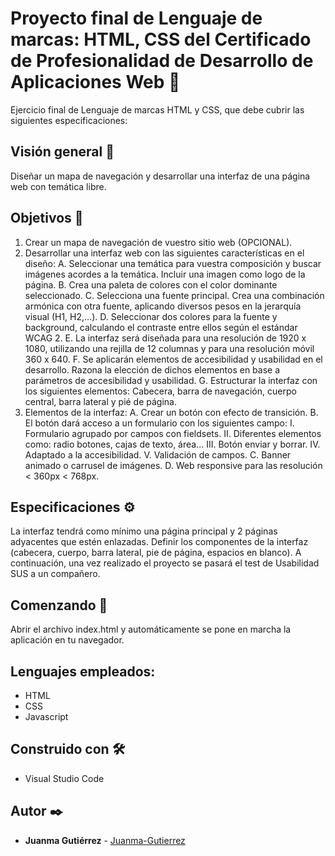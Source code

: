 # Proyecto final de Lenguaje de marcas: HTML, CSS del Certificado de Profesionalidad de Desarrollo de Aplicaciones Web 🧰

Ejercicio final de Lenguaje de marcas HTML y CSS, que debe cubrir las siguientes especificaciones:

## Visión general 👀

Diseñar un mapa de navegación y desarrollar una interfaz de una página web con
temática libre.

## Objetivos 🏁

1. Crear un mapa de navegación de vuestro sitio web (OPCIONAL).
2. Desarrollar una interfaz web con las siguientes características en el diseño:
   A. Seleccionar una temática para vuestra composición y buscar imágenes acordes a la temática. Incluir una imagen como logo de la página.
   B. Crea una paleta de colores con el color dominante seleccionado.
   C. Selecciona una fuente principal. Crea una combinación armónica con otra fuente, aplicando diversos pesos en la jerarquía visual (H1, H2,...).
   D. Seleccionar dos colores para la fuente y background, calculando el contraste entre ellos según el estándar WCAG 2.
   E. La interfaz será diseñada para una resolución de 1920 x 1080, utilizando una rejilla de 12 columnas y para una resolución móvil 360 x 640.
   F. Se aplicarán elementos de accesibilidad y usabilidad en el desarrollo. Razona la elección de dichos elementos en base a parámetros de accesibilidad y usabilidad.
   G. Estructurar la interfaz con los siguientes elementos: Cabecera, barra de navegación, cuerpo central, barra lateral y pié de página.
3. Elementos de la interfaz:
   A. Crear un botón con efecto de transición.
   B. El botón dará acceso a un formulario con los siguientes campo:
   I. Formulario agrupado por campos con fieldsets.
   II. Diferentes elementos como: radio botones, cajas de texto, área...
   III. Botón enviar y borrar.
   IV. Adaptado a la accesibilidad.
   V. Validación de campos.
   C. Banner animado o carrusel de imágenes.
   D. Web responsive para las resolución < 360px < 768px.

## Especificaciones ⚙

La interfaz tendrá como mínimo una página principal y 2 páginas adyacentes que estén enlazadas.
Definir los componentes de la interfaz (cabecera, cuerpo, barra lateral, pie de página, espacios en blanco).
A continuación, una vez realizado el proyecto se pasará el test de Usabilidad SUS a un compañero.

## Comenzando 🚀

Abrir el archivo index.html y automáticamente se pone en marcha la aplicación en tu navegador.

## Lenguajes empleados:

-   HTML
-   CSS
-   Javascript

## Construido con 🛠️

-   Visual Studio Code

## Autor ✒️

-   **Juanma Gutiérrez** - [Juanma-Gutierrez](https://github.com/Juanma-Gutierrez)
